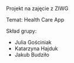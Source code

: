 Projekt na zajęcie z ZIWG

Temat: Health Care App

Skład grupy:
 - Julia Gościniak
 - Katarzyna Hajduk
 - Jakub Budziło
